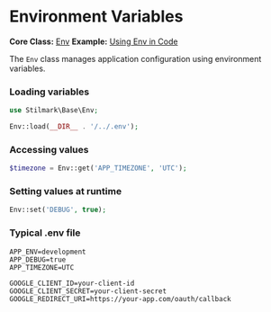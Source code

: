 # Environment Variables

**Core Class:** [Env](../core/env.md)
**Example:** [Using Env in Code](../examples/env-usage.md)

The `Env` class manages application configuration using environment variables.

### Loading variables

```php
use Stilmark\Base\Env;

Env::load(__DIR__ . '/../.env');
```

### Accessing values

```php
$timezone = Env::get('APP_TIMEZONE', 'UTC');
```

### Setting values at runtime

```php
Env::set('DEBUG', true);
```

### Typical .env file

```
APP_ENV=development
APP_DEBUG=true
APP_TIMEZONE=UTC

GOOGLE_CLIENT_ID=your-client-id
GOOGLE_CLIENT_SECRET=your-client-secret
GOOGLE_REDIRECT_URI=https://your-app.com/oauth/callback
```
